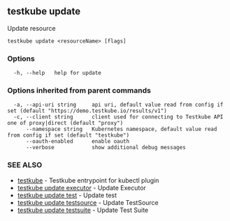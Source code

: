 ## testkube update

Update resource

```
testkube update <resourceName> [flags]
```

### Options

```
  -h, --help   help for update
```

### Options inherited from parent commands

```
  -a, --api-uri string     api uri, default value read from config if set (default "https://demo.testkube.io/results/v1")
  -c, --client string      client used for connecting to Testkube API one of proxy|direct (default "proxy")
      --namespace string   Kubernetes namespace, default value read from config if set (default "testkube")
      --oauth-enabled      enable oauth
      --verbose            show additional debug messages
```

### SEE ALSO

* [testkube](testkube.md)	 - Testkube entrypoint for kubectl plugin
* [testkube update executor](testkube_update_executor.md)	 - Update Executor
* [testkube update test](testkube_update_test.md)	 - Update test
* [testkube update testsource](testkube_update_testsource.md)	 - Update TestSource
* [testkube update testsuite](testkube_update_testsuite.md)	 - Update Test Suite

